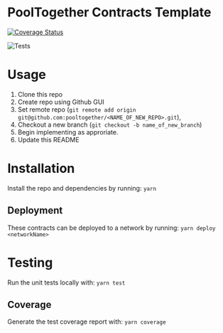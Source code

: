 # PoolTogether Contracts Template

[![Coverage Status](https://coveralls.io/repos/github/pooltogether/<NAME_OF_NEW_REPO>/badge.svg?branch=master)](https://coveralls.io/github/pooltogether/pooltogether-proxy-factory?branch=master)

![Tests](https://github.com/pooltogether/<NAME_OF_NEW_REPO>/actions/workflows/main.yml/badge.svg)

# Usage
1. Clone this repo 
1. Create repo using Github GUI
1. Set remote repo (`git remote add origin git@github.com:pooltogether/<NAME_OF_NEW_REPO>.git`),
1. Checkout a new branch (`git checkout -b name_of_new_branch`) 
1. Begin implementing as approriate.
1. Update this README


# Installation
Install the repo and dependencies by running:
`yarn`

## Deployment
These contracts can be deployed to a network by running:
`yarn deploy <networkName>`

# Testing
Run the unit tests locally with:
`yarn test`

## Coverage
Generate the test coverage report with:
`yarn coverage`